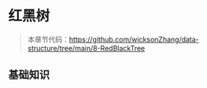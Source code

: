 # 红黑树

> 本章节代码：https://github.com/wicksonZhang/data-structure/tree/main/8-RedBlackTree

## 基础知识





